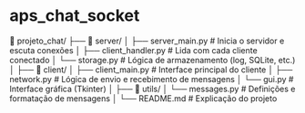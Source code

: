 # aps_chat_socket

📁 projeto_chat/
├── 📁 server/
│   ├── server_main.py         # Inicia o servidor e escuta conexões
│   ├── client_handler.py      # Lida com cada cliente conectado
│   └── storage.py             # Lógica de armazenamento (log, SQLite, etc.)
│
├── 📁 client/
│   ├── client_main.py         # Interface principal do cliente
│   ├── network.py             # Lógica de envio e recebimento de mensagens
│   └── gui.py                 # Interface gráfica (Tkinter)
│
├── 📁 utils/
│   └── messages.py            # Definições e formatação de mensagens
│
└── README.md                  # Explicação do projeto 